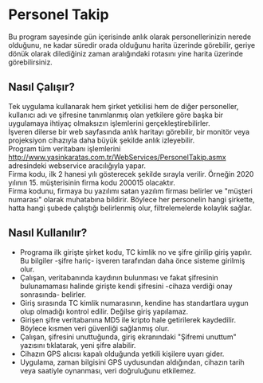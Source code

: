 # Personel Takip
Bu program sayesinde gün içerisinde anlık olarak personellerinizin nerede olduğunu, ne kadar süredir orada olduğunu harita üzerinde görebilir, geriye dönük olarak dilediğiniz zaman aralığındaki rotasını yine harita üzerinde görebilirsiniz.

## Nasıl Çalışır?
Tek uygulama kullanarak hem şirket yetkilisi hem de diğer personeller, kullanıcı adı ve şifresine tanımlanmış olan yetkilere göre başka bir uygulamaya ihtiyaç olmaksızın işlemlerini gerçekleştirebilirler.\
İşveren dilerse bir web sayfasında anlık haritayı görebilir, bir monitör veya projeksiyon cihazıyla daha büyük şekilde anlık izleyebilir.\
Program tüm veritabanı işlemlerini http://www.yasinkaratas.com.tr/WebServices/PersonelTakip.asmx adresindeki webservice aracılığıyla yapar.\
Firma kodu, ilk 2 hanesi yılı gösterecek şekilde sırayla verilir. Örneğin 2020 yılının 15. müşterisinin firma kodu 200015 olacaktır.\
Firma kodunu, firmaya bu yazılımı satan yazılım firması belirler ve "müşteri numarası" olarak muhatabına bildirir. Böylece her personelin hangi şirkette, hatta hangi şubede çalıştığı belirlenmiş olur, filtrelemelerde kolaylık sağlar.

## Nasıl Kullanılır?
- Programa ilk girişte şirket kodu, TC kimlik no ve şifre girilip giriş yapılır. Bu bilgiler -şifre hariç- işveren tarafından daha önce sisteme girilmiş olur.
- Çalışan, veritabanında kaydının bulunması ve fakat şifresinin bulunamaması halinde girişte kendi şifresini -cihaza verdiği onay sonrasında- belirler.
- Giriş sırasında TC kimlik numarasının, kendine has standartlara uygun olup olmadığı kontrol edilir. Değilse giriş yapılamaz.
- Girişen şifre veritabanına MD5 ile kripto hale getirilerek kaydedilir. Böylece kısmen veri güvenliği sağlanmış olur.
- Çalışan, şifresini unuttuğunda, giriş ekranındaki "Şifremi unuttum" yazısını tıklatarak, yeni şifre alabilir.
- Cihazın GPS alıcısı kapalı olduğunda yetkili kişilere uyarı gider.
- Uygulama, zaman bilgisini GPS uydusundan aldığından, cihazın tarih veya saatiyle oynanması, veri doğruluğunu etkilemez.
